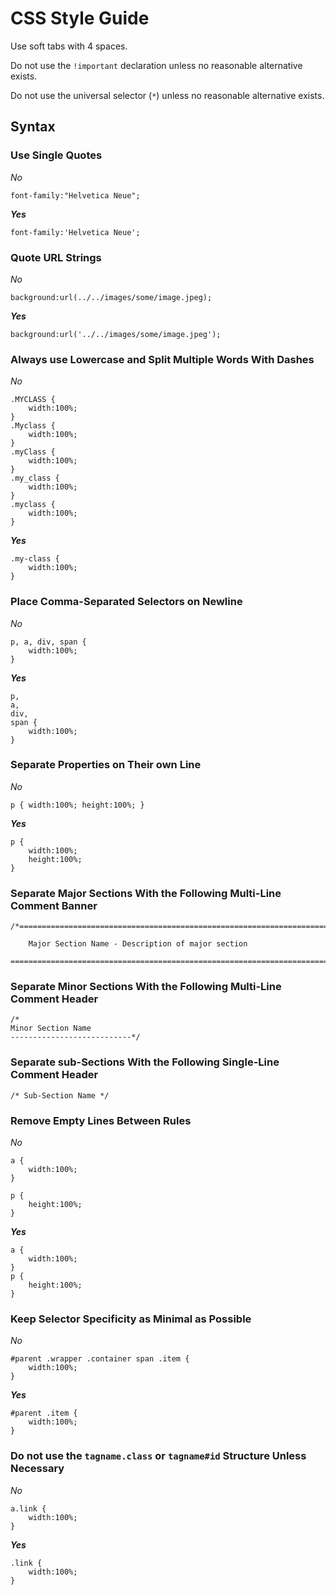 # CSS Style Guide #


Use soft tabs with 4 spaces. 

Do not use the `!important` declaration unless no reasonable alternative exists.

Do not use the universal selector (`*`) unless no reasonable alternative exists.



## Syntax ##

### Use Single Quotes ###

*No*

```
font-family:"Helvetica Neue";
```

***Yes***

```
font-family:'Helvetica Neue';
```


### Quote URL Strings ###

*No*

```
background:url(../../images/some/image.jpeg);
```

***Yes***

```
background:url('../../images/some/image.jpeg');
```


### Always use Lowercase and Split Multiple Words With Dashes ###

*No*

```
.MYCLASS {
    width:100%;
}
.Myclass {
    width:100%;
}
.myClass {
    width:100%;
}
.my_class {
    width:100%;
}
.myclass {
    width:100%;
}
```

***Yes***

```
.my-class {
    width:100%;
}
```


### Place Comma-Separated Selectors on Newline ###

*No*

```
p, a, div, span {
    width:100%;
}
```
    
***Yes***

```
p,
a,
div,
span {
    width:100%;
}
```


### Separate Properties on Their own Line ###

*No*

```
p { width:100%; height:100%; }
```
    
***Yes***

```
p {
    width:100%;
    height:100%;
}
```



### Separate Major Sections With the Following Multi-Line Comment Banner ###

```
/*==============================================================================
 
    Major Section Name - Description of major section

==============================================================================*/
```


### Separate Minor Sections With the Following Multi-Line Comment Header ###

```
/*
Minor Section Name
---------------------------*/
```



### Separate sub-Sections With the Following Single-Line Comment Header ###

```
/* Sub-Section Name */
```


### Remove Empty Lines Between Rules ###

*No*

```
a {
    width:100%;
}

p {
    height:100%;
}
```
   
***Yes***

```
a {
    width:100%;
}
p {
    height:100%;
}
```


### Keep Selector Specificity as Minimal as Possible ###

*No*

```
#parent .wrapper .container span .item {
    width:100%;
}
```

***Yes***

```
#parent .item {
    width:100%;
}
```


### Do not use the `tagname.class` or `tagname#id` Structure Unless Necessary ###

*No*

```
a.link {
    width:100%;
}
```
    
***Yes***

```
.link {
    width:100%;
}
```
